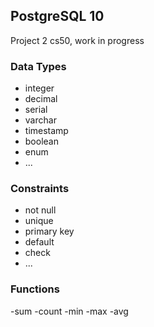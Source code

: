 ## PostgreSQL 10

Project 2 cs50, work in progress

### Data Types

- integer
- decimal
- serial
- varchar
- timestamp
- boolean
- enum
- ...

### Constraints

- not null
- unique
- primary key
- default
- check
- ...

### Functions

-sum
-count
-min
-max
-avg
